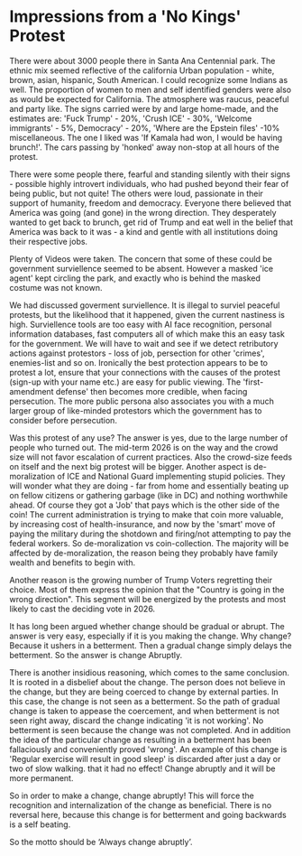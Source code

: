 # Impressions from a 'No Kings' Protest
There were about 3000 people there in Santa Ana Centennial park. The ethnic mix seemed reflective of the california Urban population - white, brown, asian, hispanic, South American. I could recognize some Indians as well. The proportion of women to men and self identified genders were also as would be expected for California.  The atmosphere was raucus, peaceful and party like. The signs carried were by and large home-made, and the estimates are: 'Fuck Trump' - 20%, 'Crush ICE' - 30%, 'Welcome immigrants' - 5%, Democracy' - 20%, 'Where are the Epstein files' -10% miscellaneous. The one I liked was 'If Kamala had won, I would be having brunch!'. The cars passing by 'honked' away non-stop at all hours of the protest.

There were some people there, fearful and standing silently with their signs - possible highly introvert individuals, who had pushed beyond their fear of being public, but not quite! The others were loud, passionate in their support of humanity, freedom and democracy. Everyone there believed that America was going (and gone) in the wrong direction. They desperately wanted to get back to brunch, get rid of Trump and eat well in the belief that America was back to it was - a kind and gentle with all institutions doing their respective jobs.

Plenty of Videos were taken. The concern that some of these could be government surviellence seemed to be absent. However a masked 'ice agent' kept circling the park, and exactly who is behind the masked costume was not known.

We had discussed goverment surviellence. It is illegal to surviel peaceful protests, but the likelihood that it happened, given the current nastiness is high. Surviellence tools are too easy with AI face recognition, personal information databases, fast computers all of which make this an easy task for the government. We will have to wait and see if we detect retributory actions against protestors - loss of job, persection for other 'crimes', enemies-list and so on. Ironically the best protection appears to be to protest a lot, ensure that your connections with the causes of the protest (sign-up with your name etc.) are easy for public viewing. The 'first-amendment defense' then becomes more credible, when facing persecution. The more public persona also associates you with a much larger group of like-minded protestors which the government has to consider before persecution.

Was this protest of any use? The answer is yes, due to the large number of people who turned out. The mid-term 2026 is on the way and the crowd size will not favor escalation of current practices. Also the crowd-size feeds on itself and the next big protest will be bigger. Another aspect is de-moralization of ICE and National Guard implementing stupid policies. They will wonder what they are doing - far from home and essentially beating up on fellow citizens or gathering garbage (like in DC) and nothing worthwhile ahead. Of course they got a 'Job' that pays which is the other side of the coin! The current administration is trying to make that coin more valuable, by increasing cost of health-insurance, and now by the 'smart' move of paying the military during the shotdown and firing/not attempting to pay the federal workers. So de-moralization vs coin-collection. The majority will be affected by de-moralization, the reason being they probably have family wealth and benefits to begin with.

Another reason is the growing number of Trump Voters regretting their choice. Most of them express the opinion that the "Country is going in the wrong direction". This segment will be energized by the protests and most likely to cast the deciding vote in 2026.
 







It has long been argued whether change should be gradual or abrupt.  The answer is very easy, especially if it is you making the change.
Why change?  Because it ushers in a betterment.
Then a gradual change simply delays the betterment. So the answer is change Abruptly.

There is another insidious reasoning, which comes to the same conclusion. It is rooted in a disbelief about the change. The person does not believe in the change, but they are being coerced to change by external parties.  In this case, the change is not seen as a betterment. So the path of gradual change is taken to appease the coercement, and when betterment is not seen right away, discard the change indicating 'it is not working'.  No betterment is seen because the change was not completed. And in addition the idea of the particular change as resulting in a betterment has been fallaciously and conveniently proved 'wrong'. An example of this change is 'Regular exercise will result in good sleep' is discarded after just a day or two of slow walking.  that it had no effect! Change abruptly and it will be more permanent.

So in order to make a change, change abruptly! This will force the recognition and internalization of the change as beneficial.  There is no reversal here, because this change is for betterment and going backwards is a self beating.

So the motto should be ‘Always change abruptly’.


